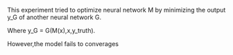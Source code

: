 This experiment tried to optimize neural network M by minimizing the output y_G of another neural network G.

Where y_G = G(M(x),x,y_truth).

However,the model fails to converages
